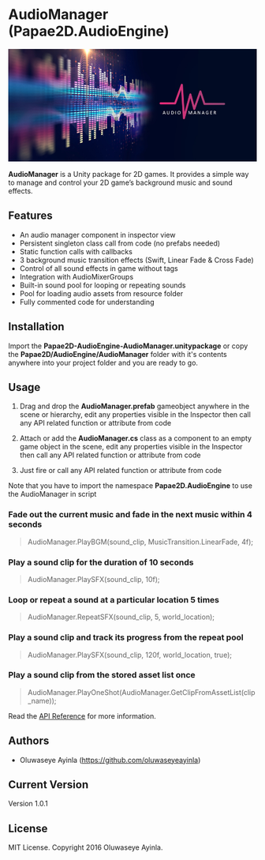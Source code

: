 # AudioManager (Papae2D.AudioEngine)
![AudioManager - Papae2D.AudioEngine](https://github.com/oluwaseyeayinla/oluwaseyeayinla.github.io/blob/master/papae2d/audio_engine/audio_manager/promotional_images/860-x-389.jpg)

**AudioManager** is a Unity package for 2D games. It provides a simple way to manage and control your 2D game’s background music and sound effects.


## Features
- An audio manager component in inspector view 
-	Persistent singleton class call from code (no prefabs needed)
-	Static function calls with callbacks 
-	3 background music transition effects (Swift, Linear Fade & Cross Fade)
-	Control of all sound effects in game without tags
-	Integration with AudioMixerGroups
-	Built-in sound pool for looping or repeating sounds
-	Pool for loading audio assets from resource folder
-	Fully commented code for understanding

## Installation
Import the **Papae2D-AudioEngine-AudioManager.unitypackage** or copy the **Papae2D/AudioEngine/AudioManager** folder with it's contents anywhere into your project folder and you are ready to go.


## Usage
1.  Drag and drop the **AudioManager.prefab** gameobject anywhere in the scene or hierarchy, edit any properties visible in the Inspector then call any API related function or attribute from code

2.  Attach or add the **AudioManager.cs** class as a component to an empty game object in the scene, edit any properties visible in the Inspector then call any API related function or attribute from code

3.  Just fire or call any API related function or attribute from code 

Note that you have to import the namespace **Papae2D.AudioEngine** to use the AudioManager in script


### Fade out the current music and fade in the next music within 4 seconds
> AudioManager.PlayBGM(sound_clip, MusicTransition.LinearFade, 4f);

### Play a sound clip for the duration of 10 seconds
> AudioManager.PlaySFX(sound_clip, 10f);

### Loop or repeat a sound at a particular location 5 times
> AudioManager.RepeatSFX(sound_clip, 5, world_location);

### Play a sound clip and track its progress from the repeat pool
> AudioManager.PlaySFX(sound_clip, 120f, world_location, true);

### Play a sound clip from the stored asset list once
> AudioManager.PlayOneShot(AudioManager.GetClipFromAssetList(clip_name));


Read the [API Reference](https://oluwaseyeayinla.github.io/papae2d/audio_engine/audio_manager/api_reference/html/annotated.html) for more information.


## Authors
- Oluwaseye Ayinla (https://github.com/oluwaseyeayinla)

## Current Version
Version 1.0.1

## License
MIT License. Copyright 2016 Oluwaseye Ayinla.
